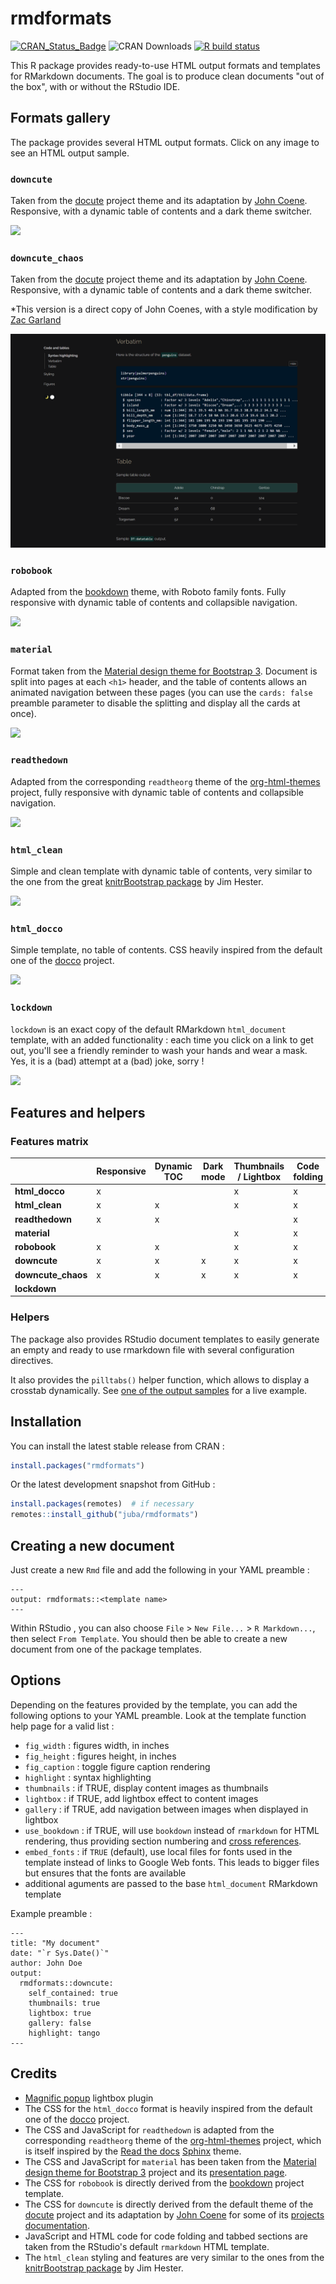 # rmdformats

[![CRAN_Status_Badge](https://www.r-pkg.org/badges/version-ago/rmdformats)](https://cran.r-project.org/package=rmdformats)
![CRAN Downloads](https://cranlogs.r-pkg.org/badges/last-month/rmdformats)
[![R build status](https://github.com/juba/rmdformats/workflows/R-CMD-check/badge.svg)](https://github.com/juba/rmdformats/actions?query=workflow%3AR-CMD-check)


This R package provides ready-to-use HTML output formats and templates for
RMarkdown documents. The goal is to produce clean documents "out of the box",
with or without the RStudio IDE.

## Formats gallery

The package provides several HTML output formats. Click on any image to see an HTML output sample.

### `downcute` 

Taken from the [docute](https://github.com/egoist/docute) project theme and its adaptation by [John Coene](https://twitter.com/jdatap). Responsive, with a dynamic table of contents and a dark theme switcher.

[![](man/figures/downcute.png)](https://juba.github.io/rmdformats/articles/examples/downcute.html)

### `downcute_chaos` 

Taken from the [docute](https://github.com/egoist/docute) project theme and its adaptation by [John Coene](https://twitter.com/jdatap). Responsive, with a dynamic table of contents and a dark theme switcher.

*This version is a direct copy of John Coenes, with a style modification by [Zac Garland](https://github.com/zac-garland)

[![](man/figures/downcute_chaos.png)](https://juba.github.io/rmdformats/articles/examples/downcute_chaos.html)




### `robobook`

Adapted from the [bookdown](https://bookdown.org/) theme, with Roboto family fonts. Fully responsive with dynamic table of contents and collapsible navigation.

[![](man/figures/robobook.png)](https://juba.github.io/rmdformats/articles/examples/robobook.html)


### `material` 

Format taken from the [Material design theme for Bootstrap 3](https://github.com/FezVrasta/bootstrap-material-design). Document is split into pages at each `<h1>` header, and the table of contents allows an animated navigation between these pages (you can use the `cards: false` preamble parameter to disable the splitting and display all the cards at once).

[![](man/figures/material.png)](https://juba.github.io/rmdformats/articles/examples/material.html)


### `readthedown`

Adapted from the corresponding `readtheorg` theme of the [org-html-themes](https://github.com/fniessen/org-html-themes) project, fully responsive with dynamic table of contents and collapsible navigation.

[![](man/figures/readthedown.png)](https://juba.github.io/rmdformats/articles/examples/readthedown.html)

### `html_clean` 

Simple and clean template with dynamic table of contents, very similar to the one from the great [knitrBootstrap package](https://github.com/jimhester/knitrBootstrap) by Jim
Hester.

[![](man/figures/html_clean.png)](https://juba.github.io/rmdformats/articles/examples/html_clean.html)


### `html_docco` 

Simple template, no table of contents. CSS heavily inspired from the default one of the [docco](https://ashkenas.com/docco/) project.

[![](man/figures/html_docco.png)](https://juba.github.io/rmdformats/articles/examples/html_docco.html)

### `lockdown`

`lockdown` is an exact copy of the default RMarkdown `html_document` template, with an added functionality : each time you click on a link to get out, you'll see a friendly reminder to wash your hands and wear a mask. Yes, it is a (bad) attempt at a (bad) joke, sorry !

[![](man/figures/lockdown.png)](https://juba.github.io/rmdformats/articles/examples/lockdown.html)


## Features and helpers

### Features matrix


<table>
<thead>
    <tr>
    <th></th>
    <th>Responsive</th>
    <th>Dynamic TOC</th>
    <th>Dark mode</th>
    <th>Thumbnails / Lightbox</th>
    <th>Code folding</th>
    <th>Tabsets</th>
    <th>Bad joke</th>
    </tr>
</thead>
<tbody>
<tr>
<td><strong>html_docco</strong></td>
<td>x</td>
<td></td>
<td></td>
<td>x</td>
<td>x</td>
<td>x</td>
<td></td>
</tr>
<tr>
<td><strong>html_clean</strong></td>
<td>x</td>
<td>x</td>
<td></td>
<td>x</td>
<td>x</td>
<td>x</td>
<td></td>
</tr>
<tr>
<td><strong>readthedown</strong></td>
<td>x</td>
<td>x</td>
<td></td>
<td></td>
<td>x</td>
<td>x</td>
<td></td>
</tr>
<tr>
<td><strong>material</strong></td>
<td></td>
<td></td>
<td></td>
<td>x</td>
<td>x</td>
<td>x</td>
<td></td>
</tr>
<tr>
<td><strong>robobook</strong></td>
<td>x</td>
<td>x</td>
<td></td>
<td>x</td>
<td>x</td>
<td>x</td>
<td></td>
</tr>
<tr>
<td><strong>downcute</strong></td>
<td>x</td>
<td>x</td>
<td>x</td>
<td>x</td>
<td>x</td>
<td>x</td>
<td></td>
</tr>
<tr>
<td><strong>downcute_chaos</strong></td>
<td>x</td>
<td>x</td>
<td>x</td>
<td>x</td>
<td>x</td>
<td>x</td>
<td></td>
</tr>
<tr>
<td><strong>lockdown</strong></td>
<td></td>
<td></td>
<td></td>
<td></td>
<td></td>
<td></td>
<td>x</td>
</tr>
</tbody>
</table>



### Helpers

The package also provides RStudio document
templates to easily generate an empty and ready to use rmarkdown file with
several configuration directives.

It also provides the `pilltabs()` helper function, which allows to display a crosstab dynamically. See [one of the output samples](https://juba.github.io/rmdformats/articles/examples/robobook.html#table) for a live example.


## Installation

You can install the latest stable release from CRAN :

```r
install.packages("rmdformats")
```

Or the latest development snapshot from GitHub :

```r
install.packages(remotes)  # if necessary
remotes::install_github("juba/rmdformats")
```

## Creating a new document

Just create a new `Rmd` file and add the following in your YAML preamble :

```
---
output: rmdformats::<template name>
---
```

Within RStudio , you can also choose `File` > `New File...` > `R Markdown...`, then select `From Template`. You should then be able to create a new document from one of the package templates.


## Options

Depending on the features provided by the template, you can add the following options to your YAML preamble. Look at the template function help page for a valid list :

- `fig_width` : figures width, in inches
- `fig_height` : figures height, in inches
- `fig_caption` : toggle figure caption rendering
- `highlight` : syntax highlighting
- `thumbnails` : if TRUE, display content images as thumbnails
- `lightbox` : if TRUE, add lightbox effect to content images
- `gallery` : if TRUE, add navigation between images when displayed in lightbox
- `use_bookdown` : if TRUE, will use `bookdown` instead of `rmarkdown` for HTML rendering, thus providing section numbering and [cross references](https://bookdown.org/yihui/bookdown/cross-references.html).
- `embed_fonts` : if `TRUE` (default), use local files for fonts used in the template instead of links to Google Web fonts. This leads to bigger files but ensures that the fonts are available
- additional aguments are passed to the base `html_document` RMarkdown template


Example preamble :

```
---
title: "My document"
date: "`r Sys.Date()`"
author: John Doe
output:
  rmdformats::downcute:
    self_contained: true
    thumbnails: true
    lightbox: true
    gallery: false
    highlight: tango
---
```


## Credits

- [Magnific popup](https://dimsemenov.com/plugins/magnific-popup/) lightbox plugin
- The CSS for the `html_docco` format is heavily inspired from the default one of the [docco](https://ashkenas.com/docco/) project.
- The CSS and JavaScript for `readthedown` is adapted from the corresponding `readtheorg` theme of the [org-html-themes](https://github.com/fniessen/org-html-themes) project, which is itself inspired by the [Read the docs](https://readthedocs.org/) [Sphinx](http://sphinx-doc.org/) theme.
- The CSS and JavaScript for `material` has been taken from the [Material design theme for Bootstrap 3](https://github.com/FezVrasta/bootstrap-material-design) project and its [presentation page](https://fezvrasta.github.io/bootstrap-material-design/).
- The CSS for `robobook` is directly derived from the [bookdown](https://bookdown.org/) project template.
- The CSS for `downcute` is directly derived from the default theme of the [docute](https://github.com/egoist/docute) project and its adaptation by [John Coene](https://twitter.com/jdatap) for some of its [projects documentation](https://packer.john-coene.com/).
- JavaScript and HTML code for code folding and tabbed sections are taken from the RStudio's default `rmarkdown` HTML template.
- The `html_clean` styling and features are very similar to the ones from the 
[knitrBootstrap package](https://github.com/jimhester/knitrBootstrap) by Jim
Hester.
